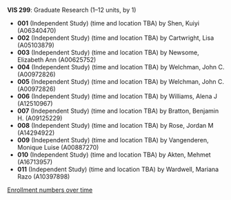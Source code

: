**VIS 299**: Graduate Research (1–12 units, by 1)

- **001** (Independent Study) (time and location TBA) by Shen, Kuiyi (A06340470)
- **002** (Independent Study) (time and location TBA) by Cartwright, Lisa (A05103879)
- **003** (Independent Study) (time and location TBA) by Newsome, Elizabeth Ann (A00625752)
- **004** (Independent Study) (time and location TBA) by Welchman, John C. (A00972826)
- **005** (Independent Study) (time and location TBA) by Welchman, John C. (A00972826)
- **006** (Independent Study) (time and location TBA) by Williams, Alena J (A12510967)
- **007** (Independent Study) (time and location TBA) by Bratton, Benjamin H. (A09125229)
- **008** (Independent Study) (time and location TBA) by Rose, Jordan M (A14294922)
- **009** (Independent Study) (time and location TBA) by Vangenderen, Monique Luise (A00887270)
- **010** (Independent Study) (time and location TBA) by Akten, Mehmet (A16713957)
- **011** (Independent Study) (time and location TBA) by Wardwell, Mariana Razo (A10397898)

[Enrollment numbers over time](./VIS299.tsv)
